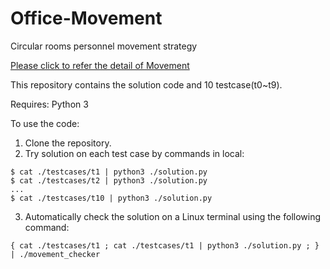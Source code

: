 # Office-Movement
Circular rooms personnel movement strategy

[Please click to refer the detail of Movement](https://github.com/caicai0408/Office-Movement/blob/main/Office_Movement_Game.pdf)


This repository contains the solution code and 10 testcase(t0~t9).

Requires: Python 3

To use the code:

1. Clone the repository.
2. Try solution on each test case by commands in local:

```
$ cat ./testcases/t1 | python3 ./solution.py
$ cat ./testcases/t2 | python3 ./solution.py
...
$ cat ./testcases/t10 | python3 ./solution.py
```
3. Automatically check the solution on a Linux terminal using the following command:

```
{ cat ./testcases/t1 ; cat ./testcases/t1 | python3 ./solution.py ; } | ./movement_checker

```
